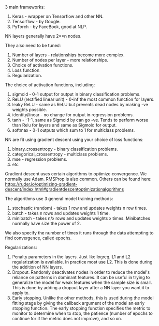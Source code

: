 3 main frameworks:

1. Keras - wrapper on Tensorflow and other NN.
2. Tensorflow - by Google.
3. PyTorch - by FaceBook, good at NLP.

NN layers generally have 2**n nodes.

They also need to be tuned:
1. Number of layers - relationships become more complex.
2. Number of nodes per layer - more relationships.
3. Choice of activation functions.
4. Loss function.
5. Regularization.

The choice of activation functions, including:
1. sigmoid - 0-1 output for output in binary classification problems.
2. ReLU (rectified linear unit) - 0-inf the most common function for layers.
3. leaky ReLU - same as ReLU but prevents dead nodes by making -ve weights possible.
4. identity/linear - no change for output in regression problems.
5. tanh - -1-1, same as Sigmoid by can go -ve. Tends to perform worse than Relu for layers and same as Sigmoid for output.
6. softmax - 0-1 outputs which sum to 1 for multiclass problems.

NN are fit using gradient descent using your choice of loss functions:
1. binary_crossentropy - binary classification problems.
2. categorical_crossentropy - multiclass problems.
3. mse - regression problems.
4. etc

Gradient descent uses certain algorithms to optimize convergence. We normally use Adam. RMSProp is also common. Others can be found here:
https://ruder.io/optimizing-gradient-descent/index.html#gradientdescentoptimizationalgorithms

The algorithms use 3 general model training methods:
1. stochastic (random) - takes 1 row and updates weights n row times.
2. batch - takes n rows and updates weights 1 time.
3. minibatch - takes n/x rows and updates weights x times. Minibatches normally have size the power of 2.

We also specify the number of times it runs through the data attempting to find convergence, called epochs.

Regularizations:
1. Penalty parameters in the layers.
Just like logreg, L1 and L2 regularization is available. In practice most use L2. This is done during the addition of NN layers.
2. Dropout.
Randomly deactivates nodes in order to reduce the model's reliance on patterns in dominant features. It can be useful in trying to generalize the model for weak features when the sample size is small. This is done by adding a dropout layer after a NN layer you want it to apply to.
3. Early stopping.
Unlike the other methods, this is used during the model fitting stage by giving the callback argument of the model an early stopping function. The early stopping function specifies the metric to monitor to determine when to stop, the patience (number of epochs to continue for if the metric does not improve), and so on.
